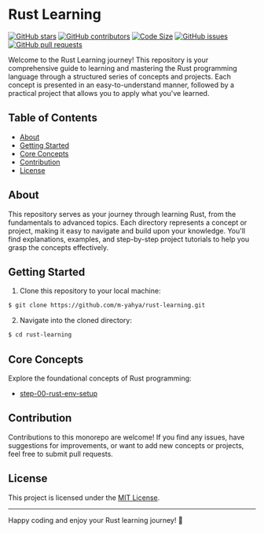 # Rust Learning

[![GitHub stars](https://img.shields.io/github/stars/m-yahya/rust-learning.svg?style=social)](https://github.com/m-yahya/rust-learning/stargazers)
[![GitHub contributors](https://img.shields.io/github/contributors/m-yahya/rust-learning.svg)](https://github.com/m-yahya/rust-learning/graphs/contributors)
[![Code Size](https://img.shields.io/github/languages/code-size/m-yahya/rust-learning.svg)](https://github.com/m-yahya/rust-learning)
[![GitHub issues](https://img.shields.io/github/issues/m-yahya/rust-learning.svg)](https://github.com/m-yahya/rust-learning/issues)
[![GitHub pull requests](https://img.shields.io/github/issues-pr/m-yahya/rust-learning.svg)](https://github.com/m-yahya/rust-learning/pulls)

Welcome to the Rust Learning journey! This repository is your comprehensive guide to learning and mastering the Rust programming language through a structured series of concepts and projects. Each concept is presented in an easy-to-understand manner, followed by a practical project that allows you to apply what you've learned.

## Table of Contents

- [About](#about)
- [Getting Started](#getting-started)
- [Core Concepts](#core-concepts)
- [Contribution](#contribution)
- [License](#license)

## About

This repository serves as your journey through learning Rust, from the fundamentals to advanced topics. Each directory represents a concept or project, making it easy to navigate and build upon your knowledge. You'll find explanations, examples, and step-by-step project tutorials to help you grasp the concepts effectively.

## Getting Started

1. Clone this repository to your local machine:

```bash
$ git clone https://github.com/m-yahya/rust-learning.git
```

2. Navigate into the cloned directory:

```bash
$ cd rust-learning
```

## Core Concepts

Explore the foundational concepts of Rust programming:

- [step-00-rust-env-setup](./step-00-rust-env-setup/README.md)


## Contribution

Contributions to this monorepo are welcome! If you find any issues, have suggestions for improvements, or want to add new concepts or projects, feel free to submit pull requests.

## License

This project is licensed under the [MIT License](./LICENSE).

---

Happy coding and enjoy your Rust learning journey! 🦀
